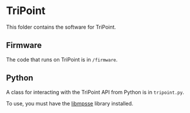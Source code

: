 TriPoint
========

This folder contains the software for TriPoint.

Firmware
--------

The code that runs on TriPoint is in `/firmware`.



Python
------

A class for interacting with the TriPoint API from Python is in
`tripoint.py`.

To use, you must have the [libmpsse](https://github.com/lab11/libmpsse)
library installed.
